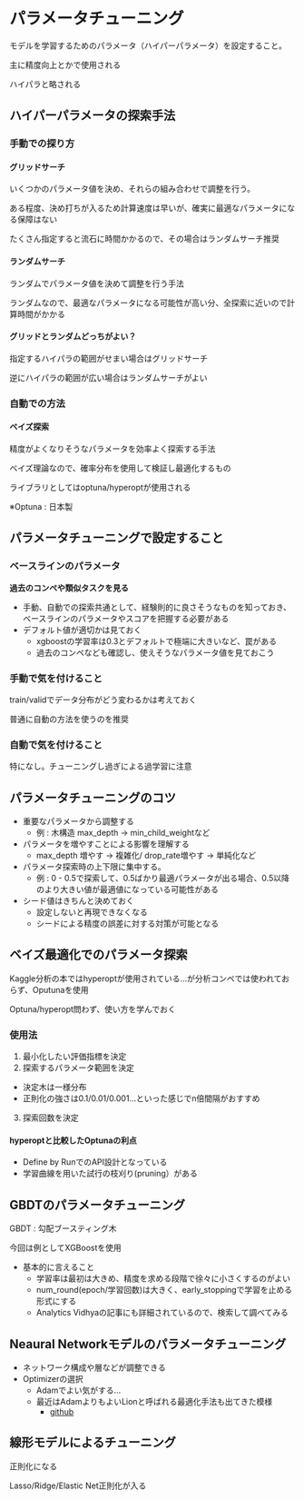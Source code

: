 # パラメータチューニング

モデルを学習するためのパラメータ（ハイパーパラメータ）を設定すること。

主に精度向上とかで使用される

ハイパラと略される

## ハイパーパラメータの探索手法

### 手動での探り方

#### グリッドサーチ

いくつかのパラメータ値を決め、それらの組み合わせで調整を行う。

ある程度、決め打ちが入るため計算速度は早いが、確実に最適なパラメータになる保障はない

たくさん指定すると流石に時間かかるので、その場合はランダムサーチ推奨

#### ランダムサーチ

ランダムでパラメータ値を決めて調整を行う手法

ランダムなので、最適なパラメータになる可能性が高い分、全探索に近いので計算時間がかかる

#### グリッドとランダムどっちがよい？

指定するハイパラの範囲がせまい場合はグリッドサーチ

逆にハイパラの範囲が広い場合はランダムサーチがよい

### 自動での方法

#### ベイズ探索

精度がよくなりそうなパラメータを効率よく探索する手法

ベイズ理論なので、確率分布を使用して検証し最適化するもの

ライブラリとしてはoptuna/hyperoptが使用される

※Optuna : 日本製

## パラメータチューニングで設定すること

### ベースラインのパラメータ

**過去のコンペや類似タスクを見る**

- 手動、自動での探索共通として、経験則的に良さそうなものを知っておき、ベースラインのパラメータやスコアを把握する必要がある
- デフォルト値が適切かは見ておく
  - xgboostの学習率は0.3とデフォルトで極端に大きいなど、罠がある
  - 過去のコンペなども確認し、使えそうなパラメータ値を見ておこう

### 手動で気を付けること

train/validでデータ分布がどう変わるかは考えておく

普通に自動の方法を使うのを推奨

### 自動で気を付けること

特になし。チューニングし過ぎによる過学習に注意

## パラメータチューニングのコツ

- 重要なパラメータから調整する
  - 例 : 木構造 max_depth -> min_child_weightなど
- パラメータを増やすことによる影響を理解する
  - max_depth 増やす -> 複雑化/ drop_rate増やす -> 単純化など
- パラメータ探索時の上下限に集中する。
  - 例 : 0 - 0.5で探索して、0.5ばかり最適パラメータが出る場合、0.5以降のより大きい値が最適値になっている可能性がある
- シード値はきちんと決めておく
  - 設定しないと再現できなくなる
  - シードによる精度の誤差に対する対策が可能となる

## ベイズ最適化でのパラメータ探索

Kaggle分析の本ではhyperoptが使用されている…が分析コンペでは使われておらず、Oputunaを使用

Optuna/hyperopt問わず、使い方を学んでおく

### 使用法

1. 最小化したい評価指標を決定
2. 探索するパラメータ範囲を決定
  - 決定木は一様分布
  - 正則化の強さは0.1/0.01/0.001...といった感じでn倍間隔がおすすめ
3. 探索回数を決定

#### hyperoptと比較したOptunaの利点

- Define by RunでのAPI設計となっている
- 学習曲線を用いた試行の枝刈り(pruning）がある

## GBDTのパラメータチューニング

GBDT : 勾配ブースティング木

今回は例としてXGBoostを使用

- 基本的に言えること
  - 学習率は最初は大きめ、精度を求める段階で徐々に小さくするのがよい
  - num_round(epoch/学習回数)は大きく、early_stoppingで学習を止める形式にする
  - Analytics Vidhyaの記事にも詳細されているので、検索して調べてみる

## Neaural Networkモデルのパラメータチューニング

- ネットワーク構成や層などが調整できる
- Optimizerの選択
  - Adamでよい気がする…
  - 最近はAdamよりもよいLionと呼ばれる最適化手法も出てきた模様
    - [github](https://github.com/lucidrains/lion-pytorch)

## 線形モデルによるチューニング

正則化になる

Lasso/Ridge/Elastic Net正則化が入る




